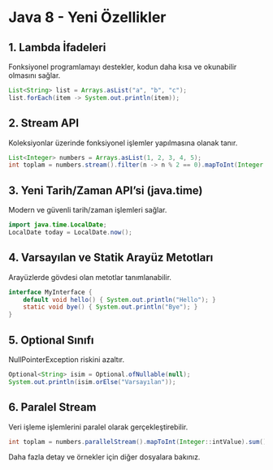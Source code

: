 # Java 8 - Yeni Özellikler

## 1. Lambda İfadeleri
Fonksiyonel programlamayı destekler, kodun daha kısa ve okunabilir olmasını sağlar.
```java
List<String> list = Arrays.asList("a", "b", "c");
list.forEach(item -> System.out.println(item));
```

## 2. Stream API
Koleksiyonlar üzerinde fonksiyonel işlemler yapılmasına olanak tanır.
```java
List<Integer> numbers = Arrays.asList(1, 2, 3, 4, 5);
int toplam = numbers.stream().filter(n -> n % 2 == 0).mapToInt(Integer::intValue).sum();
```

## 3. Yeni Tarih/Zaman API’si (java.time)
Modern ve güvenli tarih/zaman işlemleri sağlar.
```java
import java.time.LocalDate;
LocalDate today = LocalDate.now();
```

## 4. Varsayılan ve Statik Arayüz Metotları
Arayüzlerde gövdesi olan metotlar tanımlanabilir.
```java
interface MyInterface {
    default void hello() { System.out.println("Hello"); }
    static void bye() { System.out.println("Bye"); }
}
```

## 5. Optional Sınıfı
NullPointerException riskini azaltır.
```java
Optional<String> isim = Optional.ofNullable(null);
System.out.println(isim.orElse("Varsayılan"));
```

## 6. Paralel Stream
Veri işleme işlemlerini paralel olarak gerçekleştirebilir.
```java
int toplam = numbers.parallelStream().mapToInt(Integer::intValue).sum();
```

Daha fazla detay ve örnekler için diğer dosyalara bakınız.
